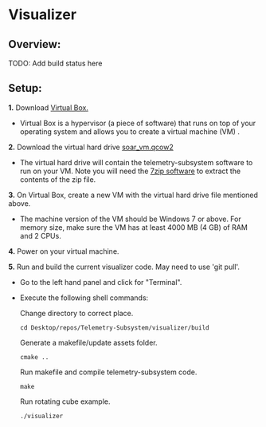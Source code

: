 # Visualizer
## Overview:
  TODO: Add build status here 
## Setup:
**1.** Download [Virtual Box.](https://www.virtualbox.org/wiki/Downloads)

   - Virtual Box is a hypervisor (a piece of software) that runs on top of your operating system and allows you to create a virtual machine (VM) .

**2.** Download the virtual hard drive [soar_vm.qcow2](https://drive.google.com/file/d/1SWaaq6ijOfP_IqaYz-DkRoniXE-CZMbI/view?usp=sharing)

   - The virtual hard drive will contain the telemetry-subsystem software to run on your VM. Note you will need the [7zip software](https://www.7-zip.org/download.html) to extract the contents of the zip file.
    
**3.**  On Virtual Box, create a new VM with the virtual hard drive file mentioned above. 

   - The machine version of the VM should be Windows 7 or above. For memory size, make sure the VM has at least 4000 MB (4 GB) of RAM and 2 CPUs. 

**4.** Power on your virtual machine.

**5.** Run and build the current visualizer code. May need to use 'git pull'.  

   - Go to the left hand panel and click for "Terminal".
    
   - Execute the following shell commands:
    
      Change directory to correct place.
      ```console
      cd Desktop/repos/Telemetry-Subsystem/visualizer/build
      ```
      Generate a makefile/update assets folder.
      ```console
      cmake ..
      ```
      Run makefile and compile telemetry-subsystem code.
      ```console
      make 
      ```
      Run rotating cube example.
      ```console
      ./visualizer 
      ```
